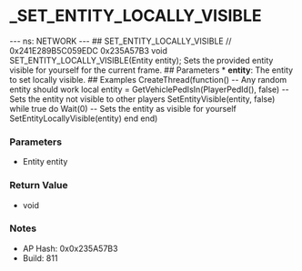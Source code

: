 # _SET_ENTITY_LOCALLY_VISIBLE

--- ns: NETWORK --- ## SET_ENTITY_LOCALLY_VISIBLE  // 0x241E289B5C059EDC 0x235A57B3 void SET_ENTITY_LOCALLY_VISIBLE(Entity entity);  Sets the provided entity visible for yourself for the current frame.  ## Parameters * **entity**: The entity to set locally visible.  ## Examples  CreateThread(function() -- Any random entity should work local entity = GetVehiclePedIsIn(PlayerPedId(), false) -- Sets the entity not visible to other players SetEntityVisible(entity, false) while true do Wait(0) -- Sets the entity as visible for yourself SetEntityLocallyVisible(entity) end end)

### Parameters
* Entity entity

### Return Value
* void

### Notes
* AP Hash: 0x0x235A57B3
* Build: 811

